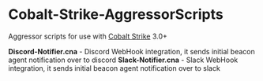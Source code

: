 # Cobalt-Strike-AggressorScripts

Aggressor scripts for use with [Cobalt Strike](https://cobaltstrike.com) 3.0+

**Discord-Notifier.cna** - Discord WebHook integration, it sends initial beacon agent notification over to discord
**Slack-Notifier.cna** -  Slack WebHook integration, it sends initial beacon agent notification over to slack

